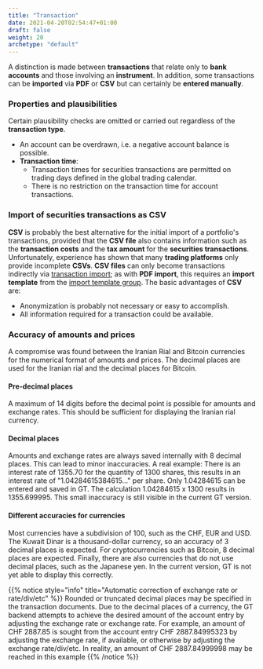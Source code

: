 ```yaml
---
title: "Transaction"
date: 2021-04-20T02:54:47+01:00
draft: false
weight: 20
archetype: "default"
---
```

A distinction is made between **transactions** that relate only to **bank accounts** and those involving an **instrument**. In addition, some transactions can be **imported** via **PDF** or **CSV** but can certainly be **entered manually**.

### Properties and plausibilities
Certain plausibility checks are omitted or carried out regardless of the **transaction type**.
- An account can be overdrawn, i.e. a negative account balance is possible.
- **Transaction time**:
  - Transaction times for securities transactions are permitted on trading days defined in the global trading calendar.
  - There is no restriction on the transaction time for account transactions.

### Import of securities transactions as CSV
**CSV** is probably the best alternative for the initial import of a portfolio's transactions, provided that the **CSV file** also contains information such as the **transaction costs** and the **tax amount** for the **securities transactions**. Unfortunately, experience has shown that many **trading platforms** only provide incomplete **CSVs**. **CSV files** can only become transactions indirectly via [transaction import](../tenantportfolio/securityaccounts/transactionimport); as with **PDF import**, this requires an **import template** from the [import template group](../basedata/imptranstemplate/). The basic advantages of **CSV** are:
- Anonymization is probably not necessary or easy to accomplish.
- All information required for a transaction could be available.

### Accuracy of amounts and prices
A compromise was found between the Iranian Rial and Bitcoin currencies for the numerical format of amounts and prices. The decimal places are used for the Iranian rial and the decimal places for Bitcoin.

#### Pre-decimal places
A maximum of 14 digits before the decimal point is possible for amounts and exchange rates. This should be sufficient for displaying the Iranian rial currency.

#### Decimal places
Amounts and exchange rates are always saved internally with 8 decimal places. This can lead to minor inaccuracies. A real example: There is an interest rate of 1355.70 for the quantity of 1300 shares, this results in an interest rate of "1.04284615384615..." per share. Only 1.04284615 can be entered and saved in GT. The calculation 1.04284615 x 1300 results in 1355.699995. This small inaccuracy is still visible in the current GT version.

#### Different accuracies for currencies
Most currencies have a subdivision of 100, such as the CHF, EUR and USD. The Kuwait Dinar is a thousand-dollar currency, so an accuracy of 3 decimal places is expected. For cryptocurrencies such as Bitcoin, 8 decimal places are expected. Finally, there are also currencies that do not use decimal places, such as the Japanese yen. In the current version, GT is not yet able to display this correctly.

{{% notice style="info" title="Automatic correction of exchange rate or rate/div/etc" %}}
Rounded or truncated decimal places may be specified in the transaction documents. Due to the decimal places of a currency, the GT backend attempts to achieve the desired amount of the account entry by adjusting the exchange rate or exchange rate. For example, an amount of CHF 2887.85 is sought from the account entry CHF 2887.84995323 by adjusting the exchange rate, if available, or otherwise by adjusting the exchange rate/div/etc. In reality, an amount of CHF 2887.84999998 may be reached in this example
{{% /notice %}}
